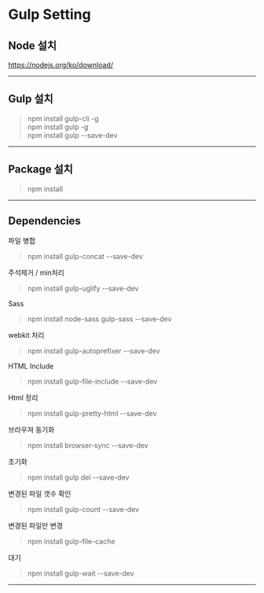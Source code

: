 # Gulp Setting
## Node 설치
https://nodejs.org/ko/download/
***

## Gulp 설치
> npm install gulp-cli -g   
> npm install gulp -g   
> npm install gulp --save-dev   
***

## Package 설치
> npm install
***

## Dependencies
파일 병합   
> npm install gulp-concat --save-dev

주석제거 / min처리   
> npm install gulp-uglify --save-dev

Sass   
> npm install node-sass gulp-sass --save-dev

webkit 처리   
> npm install gulp-autoprefixer --save-dev

HTML Include   
> npm install gulp-file-include --save-dev

Html 정리  
> npm install gulp-pretty-html --save-dev

브라우져 동기화   
> npm install browser-sync --save-dev

초기화   
> npm install gulp del --save-dev

변경된 파일 갯수 확인   
> npm install gulp-count --save-dev

변경된 파일만 변경   
> npm install gulp-file-cache

대기
> npm install gulp-wait --save-dev
***
